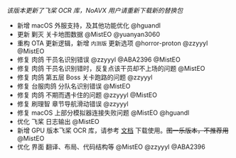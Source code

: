 _该版本更新了飞桨 OCR 库，NoAVX 用户请重新下载新的替换包_

- 新增 macOS 外服支持，及其他功能优化 @hguandl
- 更新 剿灭 关卡地图数据 @MistEO @yuanyan3060
- 重构 OTA 更新逻辑，新增 `内测版` 更新选项 @horror-proton @zzyyyl @MistEO
- 修复 肉鸽 干员名识别错误 @zzyyyl @ABA2396 @MistEO
- 修复 肉鸽 干员名识别错时，反复点该干员却不上场的问题 @MistEO
- 修复 肉鸽 第五层 Boss 关卡跑路的问题 @zzyyyl
- 修复 台服肉鸽 分队名识别错误 @MistEO
- 修复 肉鸽 不期而遇卡住的问题 @zzyyyl @MistEO
- 修复 刷理智 章节导航滑动错误 @zzyyyl
- 修复 macOS 上部分模拟器连接失败问题 @MistEO @hguandl
- 优化 飞桨 日志输出 @MistEO
- 新增 GPU 版本飞桨 OCR 库，请参考 [文档](https://github.com/MaaAssistantArknights/MaaAssistantArknights/blob/master/docs/1.1-%E8%AF%A6%E7%BB%86%E4%BB%8B%E7%BB%8D.md#%E5%85%B6%E4%BB%96%E4%B9%B1%E4%B8%83%E5%85%AB%E7%B3%9F%E7%9A%84%E8%AF%B4%E6%98%8E) 下载使用。~~图一乐版本，不推荐用~~ @MistEO
- 优化 界面 翻译、布局、代码结构等 @MistEO @zzyyyl @ABA2396
